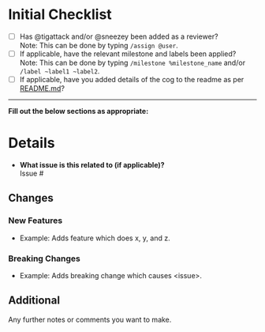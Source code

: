 # Initial Checklist
 - [ ] Has @tigattack and/or @sneezey been added as a reviewer?  
Note: This can be done by typing `/assign @user`.
 - [ ] If applicable, have the relevant milestone and labels been applied?  
Note: This can be done by typing `/milestone %milestone_name` and/or `/label ~label1 ~label2`.
 - [ ] If applicable, have you added details of the cog to the readme as per [README.md](https://gitlab.com/homelab-mods/LabBot/-/blob/develop/README.md#cog-summaries)?
---

**Fill out the below sections as appropriate:**

# Details

* **What issue is this related to (if applicable)?**  
Issue #

## Changes
### New Features
* Example: Adds feature which does x, y, and z.

### Breaking Changes
* Example: Adds breaking change which causes \<issue\>.

## Additional
Any further notes or comments you want to make.